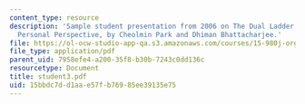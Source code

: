 ```yaml
---
content_type: resource
description: 'Sample student presentation from 2006 on The Dual Ladder: Review and
  Personal Perspective, by Cheolmin Park and Dhiman Bhattacharjee.'
file: https://ol-ocw-studio-app-qa.s3.amazonaws.com/courses/15-980j-organizing-for-innovative-product-development-spring-2007/15bbdc7dd1aae57fb76985ee39135e75_student3.pdf
file_type: application/pdf
parent_uid: 7958efe4-a200-35f8-b30b-7243c0dd136c
resourcetype: Document
title: student3.pdf
uid: 15bbdc7d-d1aa-e57f-b769-85ee39135e75
---
```

